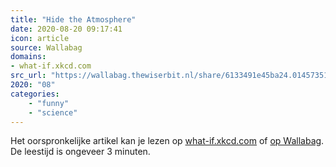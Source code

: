 ```yaml
---
title: "Hide the Atmosphere"
date: 2020-08-20 09:17:41
icon: article
source: Wallabag
domains:
- what-if.xkcd.com
src_url: "https://wallabag.thewiserbit.nl/share/6133491e45ba24.01457351"
2020: "08"
categories:
    - "funny"
    - "science"
---
```

Het oorspronkelijke artikel kan je lezen op [what-if.xkcd.com](https://what-if.xkcd.com/153/) of [op Wallabag](https://wallabag.thewiserbit.nl/share/6133491e45ba24.01457351). De leestijd is ongeveer 3 minuten.